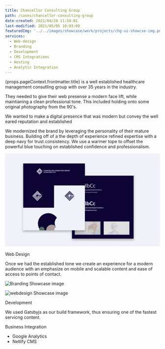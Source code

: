 ```yaml
---
title: Chancellor Consulting Group
path: /cases/chancellor-consulting-group
date-created: 2021/04/28 11:54:01
last-modified: 2021/05/05 10:03:09
featuredImg: '../../images/showcase/work/projects/chg-ui-showcse-img.png'
services: 
  - Web-design 
  - Branding 
  - Development 
  - CMS Integrations
  - Hosting
  - Analytic Integration 
---
```


{props.pageContext.frontmatter.title} is a well established healthcare management consutling group with over 35 years in the industry. 



They needed to give their web presense a modern face lift, while maintianing a clean professional tone. This included holding onto some original photography from the 90's.

We wanted to make a digital presence that was modern but convey the well eared reputation and established 

We modernized the brand by leveraging the personality of their mature business. Building off of a the depth of experience refined expertise with a deep navy for trust consistency. We use a warmer tope to offset the powerful blue touching on established confidence and professionalism.

![Branding Showcase image](../../images/showcase/brand/brand-showcase-chancellor-consulting.png)

<Heading as="h3">Web Design</Heading>

Once we had the established tone we create an experience for a modern audience with an emphasize on mobile and scalable content and ease of access to points of contact. 

![Branding Showcase image](../../images/showcase/work/chancellor-consutling/chancellor-consutling-webdesign-showcase.png)

<Box mb={6}></Box>

![webdesign Showcase image](../../images/showcase/work/chancellor-consutling/chancellor-consutling-webdesign-showcase-2.png)

<Heading as="h3">Development</Heading>

We used Gatsbyjs as our build framework, thus ensuring one of the fastest servicng content. 

<Heading as="h3">Business Integration</Heading>

- Google Analytics 
- Netlify CMS  